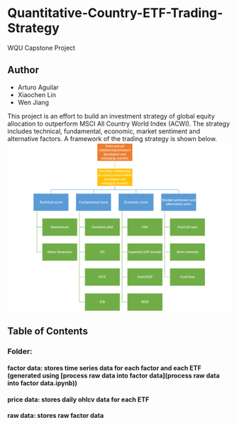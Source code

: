 # Quantitative-Country-ETF-Trading-Strategy
WQU Capstone Project

## Author
* Arturo Aguilar
* Xiaochen Lin
* Wen Jiang

This project is an effort to build an investment strategy of global equity allocation to outperform MSCI All Country World Index (ACWI). The strategy includes technical, fundamental, economic, market sentiment and alternative factors. A framework of the trading strategy is shown below.
![factors](/factors.png)

## Table of Contents
### Folder:
#### factor data: stores time series data for each factor and each ETF (generated using [process raw data into factor data](process raw data into factor data.ipynb))
#### price data: stores daily ohlcv data for each ETF
#### raw data: stores raw factor data

